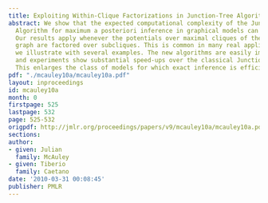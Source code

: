 ```yaml
---
title: Exploiting Within-Clique Factorizations in Junction-Tree Algorithms
abstract: We show that the expected computational complexity of the Junction-Tree
  Algorithm for maximum a posteriori inference in graphical models can be improved.
  Our results apply whenever the potentials over maximal cliques of the triangulated
  graph are factored over subcliques. This is common in many real applications, as
  we illustrate with several examples. The new algorithms are easily implemented,
  and experiments show substantial speed-ups over the classical Junction-Tree Algorithm.
  This enlarges the class of models for which exact inference is efficient.
pdf: "./mcauley10a/mcauley10a.pdf"
layout: inproceedings
id: mcauley10a
month: 0
firstpage: 525
lastpage: 532
page: 525-532
origpdf: http://jmlr.org/proceedings/papers/v9/mcauley10a/mcauley10a.pdf
sections: 
author:
- given: Julian
  family: McAuley
- given: Tiberio
  family: Caetano
date: '2010-03-31 00:08:45'
publisher: PMLR
---
```

